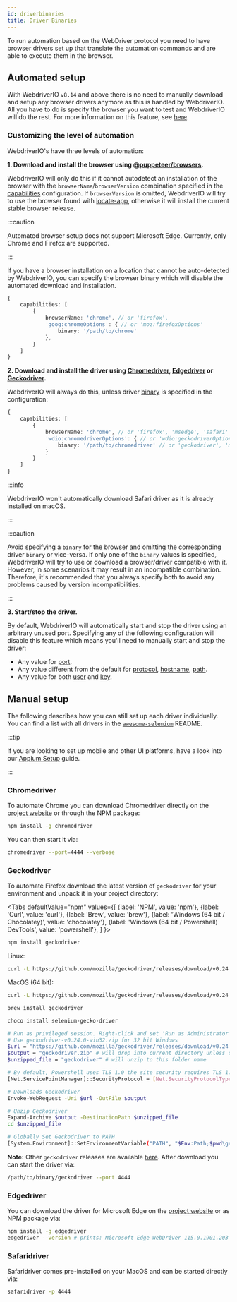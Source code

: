 ```yaml
---
id: driverbinaries
title: Driver Binaries
---
```


To run automation based on the WebDriver protocol you need to have browser drivers set up that translate the automation commands and are able to execute them in the browser.

## Automated setup

With WebdriverIO `v8.14` and above there is no need to manually download and setup any browser drivers anymore as this is handled by WebdriverIO. All you have to do is specify the browser you want to test and WebdriverIO will do the rest. For more information on this feature, see [here](capabilities#automate-different-browser-channels).

### Customizing the level of automation

WebdriverIO's have three levels of automation:

**1. Download and install the browser using [@puppeteer/browsers](https://www.npmjs.com/package/@puppeteer/browsers).**

WebdriverIO will only do this if it cannot autodetect an installation of the browser with the `browserName`/`browserVersion` combination specified in the [capabilities](configuration#capabilities-1) configuration. If `browserVersion` is omitted, WebdriverIO will try to use the browser found with [locate-app](https://www.npmjs.com/package/locate-app), otherwise it will install the current stable browser release.

:::caution

Automated browser setup does not support Microsoft Edge. Currently, only Chrome and Firefox are supported.

:::

If you have a browser installation on a location that cannot be auto-detected by WebdriverIO, you can specify the browser binary which will disable the automated download and installation.

```ts
{
    capabilities: [
        {
            browserName: 'chrome', // or 'firefox',
            'goog:chromeOptions': { // or 'moz:firefoxOptions'
                binary: '/path/to/chrome'
            },
        }
    ]
}
```

**2. Download and install the driver using [Chromedriver](https://www.npmjs.com/package/chromedriver), [Edgedriver](https://www.npmjs.com/package/edgedriver) or [Geckodriver](https://www.npmjs.com/package/geckodriver).**

WebdriverIO will always do this, unless driver [binary](capabilities#binary) is specified in the configuration:

```ts
{
    capabilities: [
        {
            browserName: 'chrome', // or 'firefox', 'msedge', 'safari'
            'wdio:chromedriverOptions': { // or 'wdio:geckodriverOptions', 'wdio:edgedriverOptions'
                binary: '/path/to/chromedriver' // or 'geckodriver', 'msedgedriver'
            }
        }
    ]
}
```

:::info

WebdriverIO won't automatically download Safari driver as it is already installed on macOS.

:::

:::caution

Avoid specifying a `binary` for the browser and omitting the corresponding driver `binary` or vice-versa. If only one of the `binary` values is specified, WebdriverIO will try to use or download a browser/driver compatible with it. However, in some scenarios it may result in an incompatible combination. Therefore, it's recommended that you always specify both to avoid any problems caused by version incompatibilities.

:::

**3. Start/stop the driver.**

By default, WebdriverIO will automatically start and stop the driver using an arbitrary unused port. Specifying any of the following configuration will disable this feature which means you'll need to manually start and stop the driver:

- Any value for [port](configuration#port).
- Any value different from the default for [protocol](configuration#protocol), [hostname](configuration#hostname), [path](configuration#path).
- Any value for both [user](configuration#user) and [key](configuration#key).

## Manual setup

The following describes how you can still set up each driver individually. You can find a list with all drivers in the [`awesome-selenium`](https://github.com/christian-bromann/awesome-selenium#driver) README.

:::tip

If you are looking to set up mobile and other UI platforms, have a look into our [Appium Setup](appium) guide.

:::

### Chromedriver

To automate Chrome you can download Chromedriver directly on the [project website](http://chromedriver.chromium.org/downloads) or through the NPM package:

```bash npm2yarn
npm install -g chromedriver
```

You can then start it via:

```sh
chromedriver --port=4444 --verbose
```

### Geckodriver

To automate Firefox download the latest version of `geckodriver` for your environment and unpack it in your project directory:

<Tabs
  defaultValue="npm"
  values={[
    {label: 'NPM', value: 'npm'},
 {label: 'Curl', value: 'curl'},
 {label: 'Brew', value: 'brew'},
 {label: 'Windows (64 bit / Chocolatey)', value: 'chocolatey'},
 {label: 'Windows (64 bit / Powershell) DevTools', value: 'powershell'},
 ]
}>
<TabItem value="npm">

```bash npm2yarn
npm install geckodriver
```

</TabItem>
<TabItem value="curl">

Linux:

```sh
curl -L https://github.com/mozilla/geckodriver/releases/download/v0.24.0/geckodriver-v0.24.0-linux64.tar.gz | tar xz
```

MacOS (64 bit):

```sh
curl -L https://github.com/mozilla/geckodriver/releases/download/v0.24.0/geckodriver-v0.24.0-macos.tar.gz | tar xz
```

</TabItem>
<TabItem value="brew">

```sh
brew install geckodriver
```

</TabItem>
<TabItem value="chocolatey">

```sh
choco install selenium-gecko-driver
```

</TabItem>
<TabItem value="powershell">

```sh
# Run as privileged session. Right-click and set 'Run as Administrator'
# Use geckodriver-v0.24.0-win32.zip for 32 bit Windows
$url = "https://github.com/mozilla/geckodriver/releases/download/v0.24.0/geckodriver-v0.24.0-win64.zip"
$output = "geckodriver.zip" # will drop into current directory unless defined otherwise
$unzipped_file = "geckodriver" # will unzip to this folder name

# By default, Powershell uses TLS 1.0 the site security requires TLS 1.2
[Net.ServicePointManager]::SecurityProtocol = [Net.SecurityProtocolType]::Tls12

# Downloads Geckodriver
Invoke-WebRequest -Uri $url -OutFile $output

# Unzip Geckodriver
Expand-Archive $output -DestinationPath $unzipped_file
cd $unzipped_file

# Globally Set Geckodriver to PATH
[System.Environment]::SetEnvironmentVariable("PATH", "$Env:Path;$pwd\geckodriver.exe", [System.EnvironmentVariableTarget]::Machine)
```

</TabItem>
</Tabs>

**Note:** Other `geckodriver` releases are available [here](https://github.com/mozilla/geckodriver/releases). After download you can start the driver via:

```sh
/path/to/binary/geckodriver --port 4444
```

### Edgedriver

You can download the driver for Microsoft Edge on the [project website](https://developer.microsoft.com/en-us/microsoft-edge/tools/webdriver/) or as NPM package via:

```sh
npm install -g edgedriver
edgedriver --version # prints: Microsoft Edge WebDriver 115.0.1901.203 (a5a2b1779bcfe71f081bc9104cca968d420a89ac)
```

### Safaridriver

Safaridriver comes pre-installed on your MacOS and can be started directly via:

```sh
safaridriver -p 4444
```
